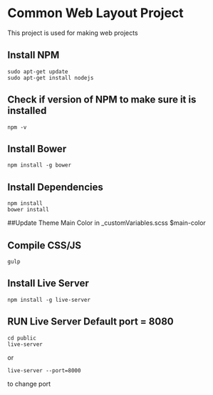 # Common Web Layout Project
This project is used for making web projects

## Install NPM
    sudo apt-get update
    sudo apt-get install nodejs

## Check if version of NPM to make sure it is installed
    npm -v

## Install Bower
    npm install -g bower

## Install Dependencies
    npm install
    bower install

##Update Theme Main Color in _customVariables.scss
    $main-color
    
## Compile CSS/JS
    gulp

## Install Live Server
    npm install -g live-server

## RUN Live Server Default port = 8080
    cd public
    live-server
or

    live-server --port=8000 
    
to change port